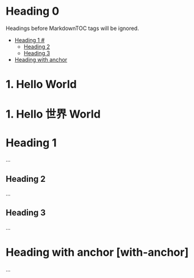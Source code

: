 # Heading 0

Headings before MarkdownTOC tags will be ignored.

<!-- MarkdownTOC autolink=true bracket=round -->

- [Heading 1 #](#heading-1-)
  - [Heading 2](#heading-2)
  - [Heading 3](#heading-3)
- [Heading with anchor](#with-anchor)

<!-- /MarkdownTOC -->

# 1. Hello World

# 1. Hello 世界 World

# Heading 1 #

...

## Heading 2

...

## Heading 3

...

# Heading with anchor [with-anchor]

...

